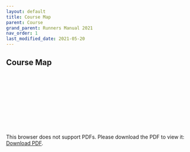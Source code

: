 ```yaml
---
layout: default 
title: Course Map
parent: Course
grand_parent: Runners Manual 2021
nav_order: 1
last_modified_date: 2021-05-20
---
```


## Course Map

<object data="https://www.hardrock100.com/files/course/HR100-2021-CCW-Map.pdf" type="application/pdf" width="100%" height="700px">
    <embed src="https://www.hardrock100.com/files/course/HR100-2021-CCW-Map.pdf">
        <p>This browser does not support PDFs. Please download the PDF to view it: <a href="https://www.hardrock100.com/files/course/HR100-2021-CCW-Map.pdf">Download PDF</a>.</p>
    </embed>
</object>
